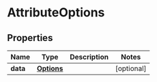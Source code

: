 
# AttributeOptions

## Properties
Name | Type | Description | Notes
------------ | ------------- | ------------- | -------------
**data** | [**Options**](Options.md) |  |  [optional]



